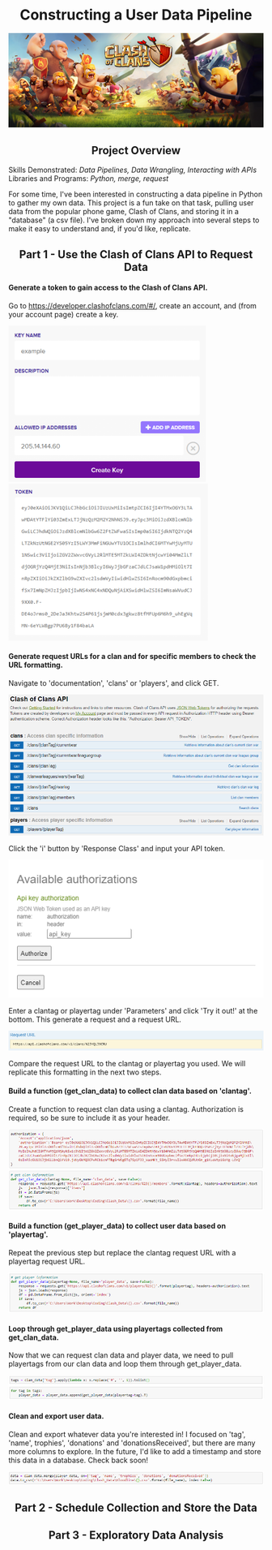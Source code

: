 # <div align="center">Constructing a User Data Pipeline<div>

<p align="center">
  <img src="https://github.com/nphorsley59/Clash_Pipeline/blob/main/Figures/Clash_Banner.png" />
</p>

## <div align="center">Project Overview<div>
Skills Demonstrated: *Data Pipelines, Data Wrangling, Interacting with APIs*<br>
Libraries and Programs: *Python, merge, request*<br>

For some time, I've been interested in constructing a data pipeline in Python to gather my own data. This project is a fun take on that task, pulling user data from the popular phone game, Clash of Clans, and storing it in a "database" (a csv file). I've broken down my approach into several steps to make it easy to understand and, if you'd like, replicate.<br>

## <div align="center">Part 1 - Use the Clash of Clans API to Request Data<div>

#### Generate a token to gain access to the Clash of Clans API.<br>

Go to https://developer.clashofclans.com/#/, create an account, and (from your account page) create a key.<br>

![alt_text](https://github.com/nphorsley59/Clash_Pipeline/blob/main/Figures/create_key.png "Create a Key") ![alt_text](https://github.com/nphorsley59/Clash_Pipeline/blob/main/Figures/api_token.png "API Token")<br>

#### Generate request URLs for a clan and for specific members to check the URL formatting.<br>

Navigate to 'documentation', 'clans' or 'players', and click GET.<br>

![alt_text](https://github.com/nphorsley59/Clash_Pipeline/blob/main/Figures/documentation.png "Documentation Page")<br>

Click the 'i' button by 'Response Class' and input your API token.<br>

![alt_text](https://github.com/nphorsley59/Clash_Pipeline/blob/main/Figures/authorization.png "Authorize")<br>

Enter a clantag or playertag under 'Parameters' and click 'Try it out!' at the bottom. This generate a request and a request URL.<br>

![alt_text](https://github.com/nphorsley59/Clash_Pipeline/blob/main/Figures/clan_URL.png "Request URL")<br>

Compare the request URL to the clantag or playertag you used. We will replicate this formatting in the next two steps.<br>

#### Build a function (get_clan_data) to collect clan data based on 'clantag'.<br>

Create a function to request clan data using a clantag. Authorization is required, so be sure to include it as your header.<br>

![alt_text](https://github.com/nphorsley59/Clash_Pipeline/blob/main/Figures/request_header.png "Header")<br>
![alt_text](https://github.com/nphorsley59/Clash_Pipeline/blob/main/Figures/get_clan_data.png "get_clan_data Function")<br>

#### Build a function (get_player_data) to collect user data based on 'playertag'.<br>

Repeat the previous step but replace the clantag request URL with a playertag request URL.<br>

![alt_text](https://github.com/nphorsley59/Clash_Pipeline/blob/main/Figures/get_player_data.png "get_player_data Function")<br>

#### Loop through get_player_data using playertags collected from get_clan_data.<br>

Now that we can request clan data and player data, we need to pull playertags from our clan data and loop them through get_player_data.<br>

![alt_text](https://github.com/nphorsley59/Clash_Pipeline/blob/main/Figures/playertag_loop.png "Playertag Loop")<br>

#### Clean and export user data.<br>

Clean and export whatever data you're interested in! I focused on 'tag', 'name', trophies', 'donations' and 'donationsReceived', but there are many more columns to explore. In the future, I'd like to add a timestamp and store this data in a database. Check back soon!<br>

![alt_text](https://github.com/nphorsley59/Clash_Pipeline/blob/main/Figures/clean_and_export.png "Export Data")<br>

## <div align="center">Part 2 - Schedule Collection and Store the Data<div>
  
## <div align="center">Part 3 - Exploratory Data Analysis<div>
